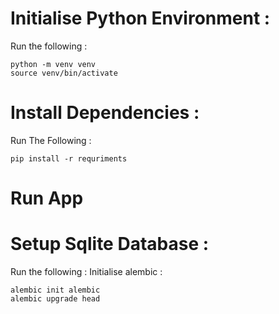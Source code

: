 # Initialise Python Environment :

Run the following :

    python -m venv venv
    source venv/bin/activate

# Install Dependencies :

Run The Following :

    pip install -r requriments

# Run App

# Setup Sqlite Database :

Run the following :
Initialise alembic :

    alembic init alembic
    alembic upgrade head
    

    
